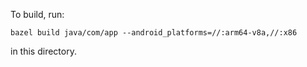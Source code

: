 To build, run:

    bazel build java/com/app --android_platforms=//:arm64-v8a,//:x86

in this directory.
